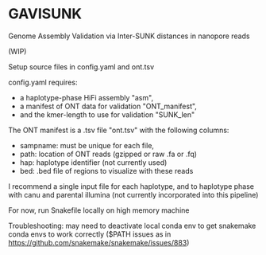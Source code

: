 # GAVISUNK
Genome Assembly Validation via Inter-SUNK distances in nanopore reads

(WIP)

Setup source files in config.yaml and ont.tsv

config.yaml requires:
- a haplotype-phase HiFi assembly "asm",
- a manifest of ONT data for validation "ONT_manifest",
- and the kmer-length to use for validation "SUNK_len"

The ONT manifest is a .tsv file "ont.tsv" with the following columns:
- sampname: must be unique for each file,
- path: location of ONT reads (gzipped or raw .fa or .fq)
- hap: haplotype identifier (not currently used)
- bed: .bed file of regions to visualize with these reads

I recommend a single input file for each haplotype, and to haplotype phase with canu and parental illumina (not currently incorporated into this pipeline)

For now, run Snakefile locally on high memory machine

Troubleshooting: 
may need to deactivate local conda env to get snakemake conda envs to work correctly ($PATH issues as in https://github.com/snakemake/snakemake/issues/883)
